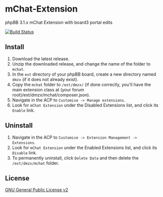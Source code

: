 # mChat-Extension
phpBB 3.1.x mChat Extension with board3 portal edits

[![Build Status](https://travis-ci.org/talonos/mChat-Extension.svg?branch=master)](https://travis-ci.org/talonos/mChat-Extension)


## Install

1. Download the latest release.
2. Unzip the downloaded release, and change the name of the folder to `mchat`.
3. In the `ext` directory of your phpBB board, create a new directory named `dmzx` (if it does not already exist).
4. Copy the `mchat` folder to `/ext/dmzx/` (if done correctly, you'll have the main extension class at (your forum root)/ext/dmzx/mchat/composer.json).
5. Navigate in the ACP to `Customise -> Manage extensions`.
6. Look for `mChat Extension` under the Disabled Extensions list, and click its `Enable` link.

## Uninstall

1. Navigate in the ACP to `Customise -> Extension Management -> Extensions`.
2. Look for `mChat Extension` under the Enabled Extensions list, and click its `Disable` link.
3. To permanently uninstall, click `Delete Data` and then delete the `/ext/dmzx/mchat` folder.

## License
[GNU General Public License v2](http://opensource.org/licenses/GPL-2.0)
